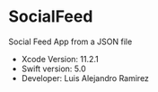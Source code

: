 # SocialFeed
Social Feed App from a JSON file

- Xcode Version: 11.2.1
- Swift version: 5.0
- Developer: Luis Alejandro Ramirez
